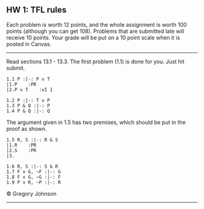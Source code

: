 ## HW 1: TFL rules

Each problem is worth 12 points, and the whole assignment is worth 100 points (although you can get 108). Problems that are submitted late will receive 10 points. Your grade will be put on a 10 point scale when it is posted in Canvas. 

---

Read sections 13.1 - 13.3. The first problem (1.1) is done for you. Just hit submit.

~~~{.ProofChecker .JohnsonSL options="fonts tabindent render" guides="fitch" points="12" late-credit="10"}
1.1 P :|-: P v T
|1.P	:PR
|2.P v T	:vI 1
~~~

~~~{.ProofChecker .JohnsonSL options="fonts tabindent render" guides="fitch" points="12" late-credit="10"}
1.2 P :|-: T v P 
1.3 P & Q :|-: P 
1.4 P & Q :|-: Q
~~~

The argument given in 1.5 has two premises, which should be put in the proof as shown. 

~~~{.ProofChecker .JohnsonSL options="fonts tabindent render" guides="fitch" points="12" late-credit="10"}
1.5 R, S :|-: R & S
|1.R	:PR
|2.S	:PR
|3. 
~~~

~~~{.ProofChecker .JohnsonSL options="fonts tabindent render" guides="fitch" points="12" late-credit="10"}
1.6 R, S :|-: S & R
1.7 F v G, ~F :|-: G
1.8 F v G, ~G :|-: F
1.9 P v R, ~P :|-: R 
~~~

<p>&copy; <script>document.write(new Date().getFullYear())</script> Gregory Johnson</p>
 
---

